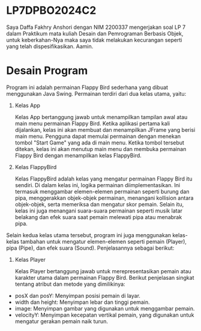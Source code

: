 # LP7DPBO2024C2

Saya Daffa Fakhry Anshori dengan NIM 2200337 mengerjakan soal LP 7 dalam Praktikum mata kuliah Desain dan Pemrograman Berbasis Objek, 
untuk keberkahan-Nya maka saya tidak melakukan kecurangan seperti yang telah dispesifikasikan. Aamin.

# Desain Program
Program ini adalah permainan Flappy Bird sederhana yang dibuat menggunakan Java Swing. Permainan terdiri dari dua kelas utama, yaitu:
1. Kelas App

   Kelas App bertanggung jawab untuk menampilkan tampilan awal atau main menu permainan Flappy Bird. Ketika aplikasi pertama kali dijalankan, kelas ini akan membuat dan menampilkan JFrame yang berisi main menu.    Pengguna dapat memulai permainan dengan menekan tombol "Start Game" yang ada di main menu. Ketika tombol tersebut ditekan, kelas ini akan menutup main menu dan membuka permainan Flappy Bird dengan menampilkan    kelas FlappyBird.

2. Kelas FlappyBird

   Kelas FlappyBird adalah kelas yang mengatur permainan Flappy Bird itu sendiri. Di dalam kelas ini, logika permainan diimplementasikan. Ini termasuk menggambar elemen-elemen permainan seperti burung dan pipa,    menggerakkan objek-objek permainan, menangani kollision antara objek-objek, serta memeriksa dan mengatur skor pemain. Selain itu, kelas ini juga menangani suara-suara permainan seperti musik latar belakang dan   efek suara saat pemain melewati pipa atau menabrak pipa.

Selain kedua kelas utama tersebut, program ini juga menggunakan kelas-kelas tambahan untuk mengatur elemen-elemen seperti pemain (Player), pipa (Pipe), dan efek suara (Sound). Penjelasannya sebagai berikut:
1. Kelas Player
   
   Kelas Player bertanggung jawab untuk merepresentasikan pemain atau karakter utama dalam permainan Flappy Bird. Berikut penjelasan singkat tentang atribut dan metode yang dimilikinya:
- posX dan posY: Menyimpan posisi pemain di layar.
- width dan height: Menyimpan lebar dan tinggi pemain.
- image: Menyimpan gambar yang digunakan untuk menggambar pemain.
- velocityY: Menyimpan kecepatan vertikal pemain, yang digunakan untuk mengatur gerakan pemain naik turun.







